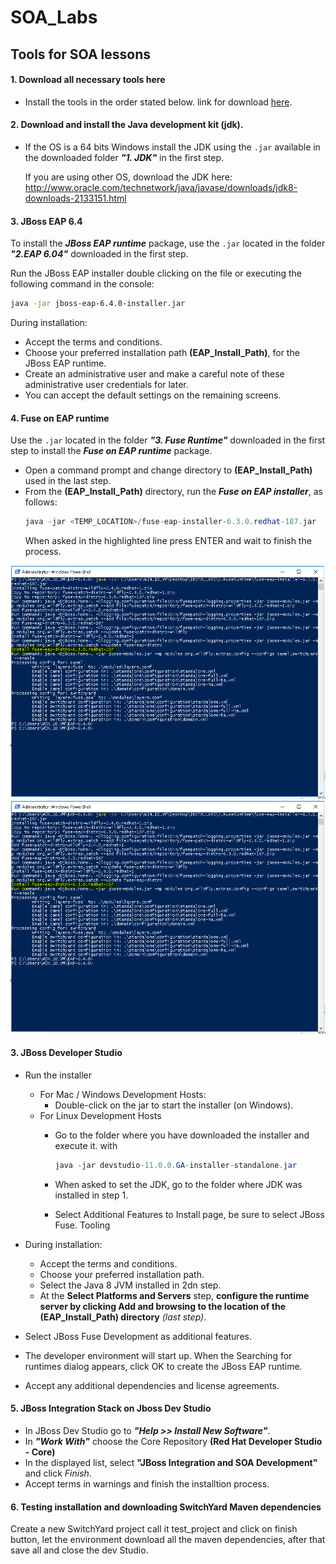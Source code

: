 # SOA_Labs

## Tools for SOA lessons 

#### 1. Download all necessary tools here 
- Install the tools in the order stated below. link for download [here]. 

#### 2. Download and install the **Java development kit (jdk)**.
* If the OS is a 64 bits Windows install the JDK using the `.jar` available in the downloaded folder _**"1. JDK"**_ in the first step.

    If you are using other OS, download the JDK here:
    http://www.oracle.com/technetwork/java/javase/downloads/jdk8-downloads-2133151.html

#### 3. JBoss EAP 6.4

To install the _**JBoss EAP runtime**_ package, use the `.jar` located in the folder _**"2.EAP 6.04"**_ downloaded in the first step.

Run the JBoss EAP installer double clicking on the file or executing the following command in the console:
```bash
java -jar jboss-eap-6.4.0-installer.jar
```
During installation:

- Accept the terms and conditions.
- Choose your preferred installation path **(EAP_Install_Path)**, for the JBoss EAP runtime.
- Create an administrative user and make a careful note of these administrative user credentials for later.
- You can accept the default settings on the remaining screens.
 
#### 4. Fuse on EAP runtime
Use the `.jar` located in the folder _**"3. Fuse Runtime"**_ downloaded in the first step to install the _**Fuse on EAP runtime**_ package.

- Open a command prompt and change directory to **(EAP_Install_Path)** used in the last step.
- From the **(EAP_Install_Path)** directory, run the **_Fuse on EAP installer_**, as follows:
    ```java
    java -jar <TEMP_LOCATION>/fuse-eap-installer-6.3.0.redhat-187.jar
    ```
	When asked in the highlighted line press ENTER and wait to finish the process.

![fuse install](https://raw.githubusercontent.com/juandm/SOA_Labs/master/imgs/3_Install_FuseEAP_Runtime.PNG)
![fuse install cmd](/imgs/3_Install_FuseEAP_Runtime.PNG)
    
#### 3. JBoss Developer Studio
- Run the installer
    - For Mac / Windows Development Hosts:
        - Double-click on the jar to start the installer (on Windows).
    - For Linux Development Hosts
        - Go to the folder where you have downloaded the installer and execute it. with
            ```java
            java -jar devstudio-11.0.0.GA-installer-standalone.jar
            ```
		- When asked to set the JDK, go to the folder where JDK was installed in step 1.
		
        - Select Additional Features to Install page, be sure to select JBoss Fuse. Tooling

- During installation:
    - Accept the terms and conditions.
    - Choose your preferred installation path.
    - Select the Java 8 JVM installed in 2dn step.
    - At the **Select Platforms and Servers** step, **configure the runtime server by clicking Add and browsing to the location of the **(EAP_Install_Path)** directory** _(last step)_.
- Select JBoss Fuse Development as additional features.
- The developer environment will start up. When the Searching for runtimes dialog appears, click OK to create the JBoss EAP runtime.
- Accept any additional dependencies and license agreements.

#### 5. JBoss Integration Stack on Jboss Dev Studio

- In JBoss Dev Studio go to _**"Help >> Install New Software"**_.
- In _**"Work With"**_ choose the Core Repository **(Red Hat Developer Studio - Core)**
- In the displayed list, select **"JBoss Integration and SOA Development"** and click _Finish_.
- Accept terms in warnings and finish the installtion process.

#### 6. Testing installation and downloading SwitchYard Maven dependencies
Create a new SwitchYard project call it test_project and click on finish button, let the environment download all the maven dependencies, after that save all and close the dev Studio.

[here]: <https://drive.google.com/open?id=0B4PAsBMomKsjYUJIWjVaQVF5cEk>
[cmd_fuse]:https://raw.githubusercontent.com/juandm/SOA_Labs/master/imgs/3_Install_FuseEAP_Runtime.PNG